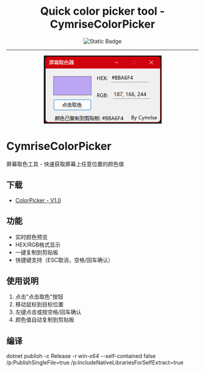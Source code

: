 <h1 align="center">Quick color picker tool - CymriseColorPicker</h1>

<p align="center">
	<img alt="Static Badge" src="https://img.shields.io/badge/Version-V1.0-blue?style=flat-square">
</a>
</p>

-------

<p align="center">
	<img src="/screenshot.png?cachefix" />
</p>

# CymriseColorPicker
屏幕取色工具 - 快速获取屏幕上任意位置的颜色值

## 下载
- [ColorPicker - V1.0](https://github.com/BearCubConstellation/QuickColorPickerTool-CymriseColorPicker/releases/download/ColorPicker/CymriseColorPicker.zip)

## 功能
- 实时颜色预览
- HEX/RGB格式显示
- 一键复制到剪贴板
- 快捷键支持（ESC取消，空格/回车确认）

## 使用说明
1. 点击"点击取色"按钮
2. 移动鼠标到目标位置
3. 左键点击或按空格/回车确认
4. 颜色值自动复制到剪贴板

## 编译
dotnet publish -c Release -r win-x64 --self-contained false /p:PublishSingleFile=true /p:IncludeNativeLibrariesForSelfExtract=true
